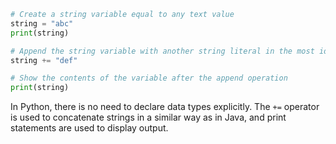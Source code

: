 ```python
# Create a string variable equal to any text value
string = "abc"
print(string)

# Append the string variable with another string literal in the most idiomatic way
string += "def"

# Show the contents of the variable after the append operation
print(string)
```
In Python, there is no need to declare data types explicitly. The `+=` operator is used to concatenate strings in a similar way as in Java, and print statements are used to display output.
